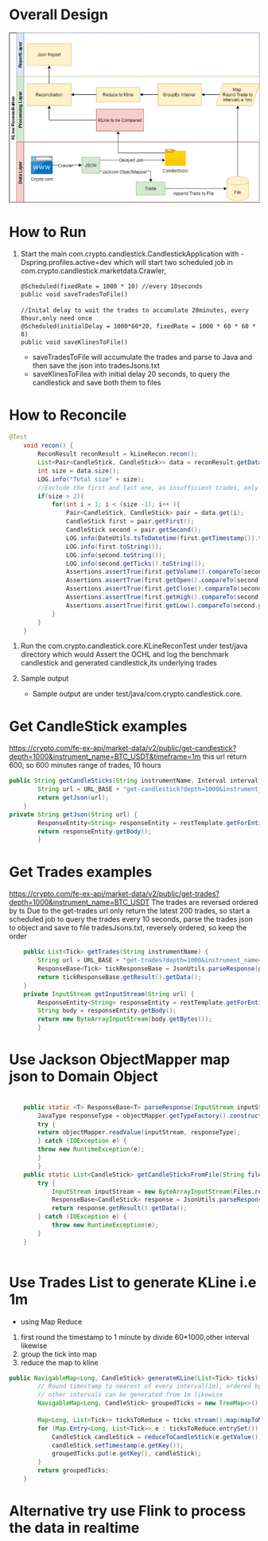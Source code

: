 # Overall Design 
![Design Diagram](KLineReconFlow.jpg)


# How to Run
1. Start the main com.crypto.candlestick.CandlestickApplication with -Dspring.profiles.active=dev
   which will start two scheduled job in com.crypto.candlestick.marketdata.Crawler,
   ```
   @Scheduled(fixedRate = 1000 * 10) //every 10seconds  
   public void saveTradesToFile()

   //Inital delay to wait the trades to accumulate 20minutes, every 8hour,only need once
   @Scheduled(initialDelay = 1000*60*20, fixedRate = 1000 * 60 * 60 * 8)
   public void saveKlinesToFile()
   ```
   * saveTradesToFile will accumulate the trades and parse to Java and then save the json into tradesJsons.txt
   * saveKlinesToFilea with initial delay 20 seconds, to query the candlestick and save both them to files
   
# How to Reconcile
```java
@Test
    void recon() {
        ReconResult reconResult = kLineRecon.recon();
        List<Pair<CandleStick, CandleStick>> data = reconResult.getData();
        int size = data.size();
        LOG.info("Total size" + size);
        //Exclude the first and last one, as insufficient trades, only compare the ones in middle
        if(size > 2){
            for(int i = 1; i < (size -1); i++ ){
                Pair<CandleStick, CandleStick> pair = data.get(i);
                CandleStick first = pair.getFirst();
                CandleStick second = pair.getSecond();
                LOG.info(DateUtils.tsToDatetime(first.getTimestamp()).toString()) ;
                LOG.info(first.toString());
                LOG.info(second.toString());
                LOG.info(second.getTicks().toString());
                Assertions.assertTrue(first.getVolume().compareTo(second.getVolume()) == 0, "Volume not match");
                Assertions.assertTrue(first.getOpen().compareTo(second.getOpen()) == 0,"Open not match");
                Assertions.assertTrue(first.getClose().compareTo(second.getClose())==0,"Close not match");
                Assertions.assertTrue(first.getHigh().compareTo(second.getHigh())==0,"High not match");
                Assertions.assertTrue(first.getLow().compareTo(second.getLow())==0,"Low not match");
            }
        }
    }
```

1. Run the com.crypto.candlestick.core.KLineReconTest under test/java directory which would Assert the OCHL
and log the benchmark candlestick and generated candlestick,its underlying trades

2. Sample output
   * Sample output are under test/java/com.crypto.candlestick.core.
# Get CandleStick examples

https://crypto.com/fe-ex-api/market-data/v2/public/get-candlestick?depth=1000&instrument_name=BTC_USDT&timeframe=1m
this url return 600, so 600 minutes range of trades, 10 hours
```java
public String getCandleSticks(String instrumentName, Interval interval) {
        String url = URL_BASE + "get-candlestick?depth=1000&instrument_name=" + instrumentName + "&timeframe=" + interval.getValue();
        return getJson(url);
    }
private String getJson(String url) {
        ResponseEntity<String> responseEntity = restTemplate.getForEntity(url, String.class);
        return responseEntity.getBody();
        }
```

# Get Trades examples

https://crypto.com/fe-ex-api/market-data/v2/public/get-trades?depth=1000&instrument_name=BTC_USDT
The trades are reversed ordered by ts
Due to the get-trades url only return the latest 200 trades, so start a scheduled job to query the trades 
every 10 seconds, parse the trades json to object and save to file tradesJsons.txt, reversely ordered, so keep the order
```java
    public List<Tick> getTrades(String instrumentName) {
        String url = URL_BASE + "get-trades?depth=1000&instrument_name=" + instrumentName;
        ResponseBase<Tick> tickResponseBase = JsonUtils.parseResponse(getInputStream(url), Tick.class);
        return tickResponseBase.getResult().getData();
    }
    private InputStream getInputStream(String url) {
        ResponseEntity<String> responseEntity = restTemplate.getForEntity(url, String.class);
        String body = responseEntity.getBody();
        return new ByteArrayInputStream(body.getBytes());
        }
```
# Use Jackson ObjectMapper map json to Domain Object
```java

    public static <T> ResponseBase<T> parseResponse(InputStream inputStream, Class<?> cls) {
        JavaType responseType = objectMapper.getTypeFactory().constructParametricType(ResponseBase.class, cls);
        try {
        return objectMapper.readValue(inputStream, responseType);
        } catch (IOException e) {
        throw new RuntimeException(e);
        }
        }
    public static List<CandleStick> getCandleSticksFromFile(String fileName){
        try {
            InputStream inputStream = new ByteArrayInputStream(Files.readAllBytes(Paths.get(fileName)));
            ResponseBase<CandleStick> response = JsonUtils.parseResponse(inputStream, CandleStick.class);
            return response.getResult().getData();
        } catch (IOException e) {
            throw new RuntimeException(e);
        }
    }
    
```
# Use Trades List to generate KLine i.e 1m
* using Map Reduce
1. first round the timestamp to 1 minute by divide 60*1000,other interval likewise
2. group the tick into map
3. reduce the map to kline
```java
public NavigableMap<Long, CandleStick> generateKLine(List<Tick> ticks) {
        // Round timestamp to nearest of every interval(1m), ordered by ts
        // other intervals can be generated from 1m likewise
        NavigableMap<Long, CandleStick> groupedTicks = new TreeMap<>();

        Map<Long, List<Tick>> ticksToReduce = ticks.stream().map(mapToMin()).collect(Collectors.groupingBy(Tick::getTs));
        for (Map.Entry<Long, List<Tick>> e : ticksToReduce.entrySet()) {
            CandleStick candleStick = reduceToCandleStick(e.getValue());
            candleStick.setTimestamp(e.getKey());
            groupedTicks.put(e.getKey(), candleStick);
        }
        return groupedTicks;
    }

```

# Alternative try use Flink to process the data in realtime
